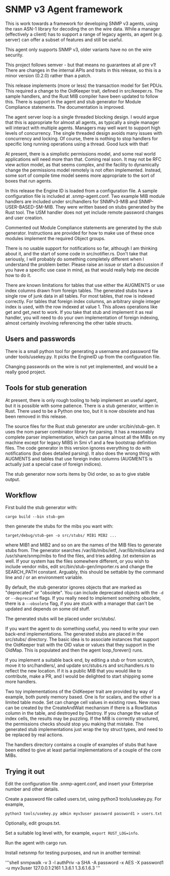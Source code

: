 # SNMP v3 Agent framework

This is work towards a framework for developing SNMP v3 agents, using the rasn ASN-1 library for decoding the on the wire data. While a manager (effectively a client) has to support a range of legacy agents, an agent (e.g. server) can offer a subset of features and still be useful.

This agent only supports SNMP v3, older variants have no on the wire security.

This project follows semver - but that means no guarantees at all pre v1! There are changes in the internal APIs and traits in this release, so this is a minor version (0.2.0) rather than a patch.

This release implements (more or less) the transaction model for Set PDUs. This required a change to the OidKeeper trait, defined in src/keeper.rs. The sample handlers, and the Rust MIB compiler have been updated to follow this.
There is support in the agent and stub generator for Module Compliance statements. The documentation is improved.

The agent server loop is a single threaded blocking design. I would argue that this is appropriate for almost all agents, as typically a single manager will interact with multiple agents. Managers may well want to support high levels of concurrency. The single threaded design avoids many issues with concurrency and locking. Of course, there is nothing to stop handlers for specific long running operations using a thread. Good luck with that!

At present, there is a simplistic permissions model, and some real world applications will need more than that. Coming real soon. It may not be RFC view action model, as that seems complex, and the facility to dynamically change the permissions model remotely is not often implemented. Instead, some sort of compile time model seems more appropriate to the sort of boxes that run agents.

In this release the Engine ID is loaded from a configuration file. A sample configuration file is included at .snmp-agent.conf. Two example MIB module handlers are included under src/handlers for SNMPv3-MIB and SNMP-USER-BASED-SM-MIB. They were written based on stubs generated by the Rust tool. The USM handler does not yet include remote password changes and user creation.

Commented out Module Compliance statements are generated by the stub generator. Instructions are provided for how to
make use of these once modules implement the required Object groups.

There is no usable support for notifications so far, although I am thinking about it, and the start of some code in src/notifier.rs. Don't take that seriously, I will probably do something completely different when I understand the problem better. Please raise an issue or start a discussion if you have a specific use case in mind, as that would really help me decide how to do it.

There are known limitations for tables that use either the AUGMENTS or use index columns drawn from foreign tables. The
generated stubs have a single row of junk data in all tables. For most tables, that row is indexed correctly. For tables that foreign index columns, an arbitrary single integer index is used, with the row indexed at value 1. This allows operations like get and get_next to work. If you take that stub and implement it as real handler, you will need
to do your own implementation of foreign indexing, almost certainly involving referencing the other table structs.

## Users and passwords

There is a small python tool for generating a username and password file under tools/usekey.py. It picks the EngineID up
from the configuration file.

Changing passwords on the wire is not yet implemented, and would be a really good project.

## Tools for stub generation

At present, there is only rough tooling to help implement an useful agent, but it is possible with some patience. There is a stub generator, written in Rust. There used to be a Python one too, but it is now obsolete and has been removed in this release.

The source files for the Rust stub generator are under src/bin/stub-gen. It uses the nom parser combinator library for parsing. It has a reasonably complete parser implementation, which can parse almost all the MIBs on my machine except for legacy MIBS in Smi v1 and a few bootstrap definition files. The code generator in this version ignores everything to do with notifications (but does detailed parsing).  It also does the wrong thing with AUGMENTS and tables that use foreign index columns (AUGMENTS is actually just a special case of foreign indices).

The stub generator now sorts items by Oid order, so as to give stable output.

## Workflow

First build the stub generator with:

```shell
cargo build --bin stub-gen
```

then generate the stubs for the mibs you want with:

```shell
target/debug/stub-gen -o src/stubs/ MIB1 MIB2 ...
```

where MIB1 and MIB2 and so on are the names of the MIB files to generate stubs from. The generator searches /var/lib/mibs/ietf, /var/lib/mibs/iana and /usr/share/snmp/mibs to find the files, and tries adding .txt extension as well. If your system has the files somewhere different, or you wish to include vendor mibs, edit src/bin/stub-gen/importer.rs and change the SEARCH_PATH constant. Arguably, this should be settable by the command line and / or an environment variable.

By default, the stub generator ignores objects that are marked as "deprecated" or "obsolete". You can include deprecated objects with the ```-d``` or ```--deprecated``` flags. If you really need to implement something obsolete,
there is a ```--obsolete``` flag, if you are stuck with a manager that can't be updated and depends on some old stuff.  

The generated stubs will be placed under src/stubs/.

If you want the agent to do something useful, you need to write your own back-end implementations. The generated stubs are placed in the src/stubs/ directory. The basic idea is to associate instances that support the OidKeeper trait with the OID value or values that they support in the OidMap. This is populated and then the agent loop_forever() runs.

If you implement a suitable back end, by editing a stub or from scratch, move it to src/handlers/, and update src/stubs.rs and src/handlers.rs to reflect the new location. If it is a public MIB that you would like to contribute, make a PR, and I would be delighted to start shipping some more handlers.

Two toy implementations of the OidKeeper trait are provided by way of example, both purely memory based. One is for scalars, and the other is a limited table mode. Set can change cell values in existing rows. New rows can be created by the CreateAndWait mechanism if there is a RowStatus column in the table, and destroyed by Destroy. If you change the value of index cells, the results may be puzzling. If the MIB is correctly structured, the permissions checks should stop you making that mistake. The generated stub implementations just wrap the toy struct types, and need to be replaced by real actions.

The handlers directory contains a couple of examples of stubs that have been edited to give at least partial implementations of a couple of the core MIBs.

## Trying it out

Edit the configuration file .snmp-agent.conf, and insert your Enterprise number and other details.

Create a password file called users.txt, using python3 tools/usekey.py. For example,

```shell
python3 tools/usekey.py admin myv3user password password1 > users.txt
```

Optionally, edit groups.txt.

Set a suitable log level with, for example, ```export RUST_LOG=info```.

Run the agent with cargo run.

Install netsnmp for testing purposes, and run in another terminal:

'''shell
snmpwalk -v 3 -l authPriv -a SHA -A password  -x AES -X password1 -u myv3user   127.0.0.1:2161 1.3.6.1 1.3.6.1.6.3
'''
